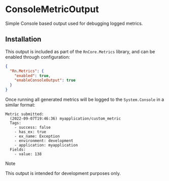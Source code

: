 # ConsoleMetricOutput
Simple Console based output used for debugging logged metrics.

## Installation
This output is included as part of the `RnCore.Metrics` library, and can be enabled through configuration:

```json
{
  "Rn.Metrics": {
    "enabled": true,
    "enableConsoleOutput": true
  }
}
```

Once running all generated metrics will be logged to the `System.Console` in a similar format:

```text
Metric submitted:
  (2022-09-07T19:46:36) myapplication/custom_metric
  Tags:
    - success: false
    - has_ex: true
    - ex_name: Exception
    - environment: development
    - application: myapplication
  Fields:
    - value: 138
```

> [!NOTE]
> This output is intended for development purposes only.
